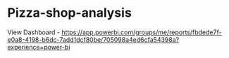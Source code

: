 # Pizza-shop-analysis

View Dashboard - https://app.powerbi.com/groups/me/reports/fbdede7f-e0a8-4198-b6dc-7add1dcf80be/705098a4ed6cfa54398a?experience=power-bi
